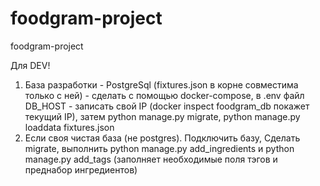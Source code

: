 # foodgram-project
foodgram-project

Для DEV!
1) База разработки - PostgreSql (fixtures.json в корне совместима только с ней) - сделать с помощью docker-compose, в .env файл DB_HOST - записать свой IP (docker inspect foodgram_db покажет текущий IP), затем python manage.py migrate, python manage.py loaddata fixtures.json
2) Если своя чистая база (не postgres). Подключить базу, Сделать migrate, выполнить python manage.py add_ingredients и python manage.py add_tags (заполняет необходимые поля тэгов и преднабор ингредиентов)
